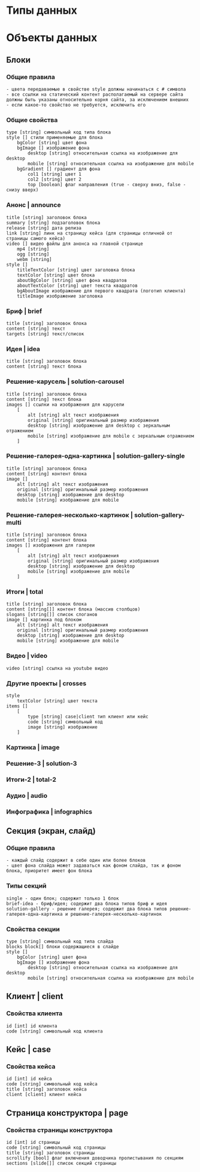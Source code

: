 # Типы данных

# Объекты данных 

## Блоки 

### Общие правила

    - цвета передаваемые в свойстве style должны начинаться с # символа
    - все ссылки на статический контент располагаемый на сервере сайта должны быть указаны относительно корня сайта, за исключением внешних
    - если какое-то свойство не требуется, исключить его

### Общие свойства

    type [string] символьный код типа блока
    style [] стили применяемые для блока
        bgColor [string] цвет фона
        bgImage [] изображение фона
            desktop [string] относительная ссылка на изображение для desktop
            mobile [string] относительная ссылка на изображение для mobile
        bgGradient [] градиент для фона
            col1 [string] цвет 1
            col2 [string] цвет 2
            top [boolean] флаг направления (true - сверху вниз, false - снизу вверх)
    
### Анонс | announce
    
    title [string] заголовок блока
    summary [string] подзаголовок блока
    release [string] дата релиза
    link [string] линк на страницу кейса (для страницы отличной от страницы самого кейса)
    video [] видео файлы для анонса на главной странице
        mp4 [string] 
        ogg [string]
        webm [string]
    style []
        titleTextColor [string] цвет заголовка блока
        textColor [string] цвет блока
        aboutBgColor [string] цвет фона квадратов
        aboutTextColor [string] цвет текста квадратов
        bgAboutImage изображение для первого квадрата (логотип клиента)
        titleImage изображение заголовка

### Бриф | brief
    
    title [string] заголовок блока
    content [string] текст
    targets [string] текст/список
    
### Идея | idea

    title [string] заголовок блока
    content [string] текст блока

### Решение-карусель | solution-carousel

    title [string] заголовок блока
    content [string] текст блока
    images [] ссылки на изображения для карусели
        [
            alt [string] alt текст изображения
            original [string] оригинальный размер изображения
            desktop [string] изображение для desktop с зеркальным отражением
            mobile [string] изображение для mobile с зеркальным отражением
        ]
        
### Решение-галерея-одна-картинка | solution-gallery-single

    title [string] заголовок блока
    content [string] контент блока
    image []
        alt [string] alt текст изображения
        original [string] оригинальный размер изображения
        desktop [string] изображение для desktop
        mobile [string] изображение для mobile
    
### Решение-галерея-несколько-картинок | solution-gallery-multi

    title [string] заголовок блока
    content [string] контент блока
    images [] изображения для галереи
        [
            alt [string] alt текст изображения
            original [string] оригинальный размер изображения
            desktop [string] изображение для desktop
            mobile [string] изображение для mobile
        ]
        
### Итоги | total

    title [string] заголовок блока
    content [string[]] контент блока (массив столбцов)
    slogans [string[]] список слоганов
    image [] картинка под блоком
        alt [string] alt текст изображения
        original [string] оригинальный размер изображения
        desktop [string] изображение для desktop
        mobile [string] изображение для mobile

### Видео | video

    video [string] ссылка на youtube видео
        
### Другие проекты | crosses

    style
        textColor [string] цвет текста
    items []
        [
            type [string] case|client тип клиент или кейс
            code [string] символьный код
            image [string] изображение
        ]
    
### Картинка | image
### Решение-3 | solution-3
### Итоги-2 | total-2
### Аудио | audio
### Инфографика | infographics
    
## Секция (экран, слайд)

### Общие правила

    - каждый слайд содержит в себе один или более блоков
    - цвет фона слайда может задаваться как фоном слайда, так и фоном блока, приоритет имеет фон блока
    
### Типы секций
    
    single - один блок; содержит только 1 блок
    brief-idea - бриф/идея; содержит два блока типов бриф и идея
    solution-gallery - решение галерея; содержит два блока типов решение-галерея-одна-картинка и решение-галерея-несколько-картинок
    
### Свойства секции

    type [string] символьный код типа слайда
    blocks block[] блоки содержащиеся в слайде
    style []
        bgColor [string] цвет фона
        bgImage [] изображение фона
            desktop [string] относительная ссылка на изображение для desktop
            mobile [string] относительная ссылка на изображение для mobile
    
## Клиент | client
    
### Свойства клиента
    
    id [int] id клиента
    code [string] символьный код клиента
    
## Кейс | case

### Свойства кейса
    
    id [int] id кейса
    code [string] символьный код кейса
    title [string] заголовок кейса
    client [client] клиент кейса

## Страница конструктора | page

### Свойства страницы конструктора
    
    id [int] id страницы
    code [string] символьный код страницы
    title [string] заголовок страницы
    scrollify [bool] флаг включения доводчика пролистывания по секциям
    sections [slide[]] список сeкций страницы
    
   
    
    
    